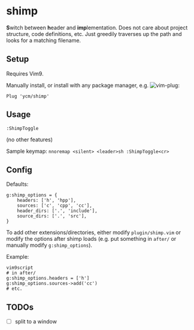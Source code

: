 # shimp

**S**witch between **h**eader and **imp**lementation. Does not care about project structure, code definitions, etc. Just greedily traverses up the path and looks for a matching filename.

## Setup

Requires Vim9.

Manually install, or install with any package manager, e.g. ![vim-plug](https://github.com/junegunn/vim-plug):
```vim
Plug 'ycm/shimp'
```

## Usage

```vim
:ShimpToggle
```
(no other features)

Sample keymap: `nnoremap <silent> <leader>sh :ShimpToggle<cr>`

## Config
Defaults:
```
g:shimp_options = {
    headers: ['h', 'hpp'],
    sources: ['c', 'cpp', 'cc'],
    header_dirs: ['.', 'include'],
    source_dirs: ['.', 'src'],
}
```

To add other extensions/directories, either modify `plugin/shimp.vim` or modify the options after shimp loads (e.g. put something in `after/` or manually modify `g:shimp_options`).

Example:
```
vim9script
# in after/
g:shimp_options.headers = ['h']
g:shimp_options.sources->add('cc')
# etc.
```

## TODOs

- [ ] split to a window
